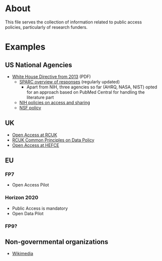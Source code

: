 # About
This file serves the collection of information related to public access policies, particularly of research funders.

# Examples
## US National Agencies
* [White House Directive from 2013](https://www.whitehouse.gov/sites/default/files/microsites/ostp/ostp_public_access_memo_2013.pdf) (PDF)
  * [SPARC overview of responses](http://www.sparc.arl.org/advocacy/national/directive) (regularly updated)
    * Apart from NIH, three agencies so far (AHRQ, NASA, NIST) opted for an approach based on PubMed Central for handling the literature part
  * [NIH policies on access and sharing](http://grants.nih.gov/grants/sharing.htm)
  * [NSF policy](http://www.nsf.gov/news/special_reports/public_access/)

## UK
* [Open Access at RCUK](http://www.rcuk.ac.uk/research/openaccess/)
* [RCUK Common Principles on Data Policy](http://www.rcuk.ac.uk/research/datapolicy/)
* [Open Access at HEFCE](http://www.hefce.ac.uk/rsrch/oa/)

## EU
### FP7
* Open Access Pilot

### Horizon 2020
* Public Access is mandatory
* Open Data Pilot

### FP9?

## Non-governmental organizations
* [Wikimedia](http://blog.wikimedia.org/2015/03/18/wikimedia-open-access-policy/)
